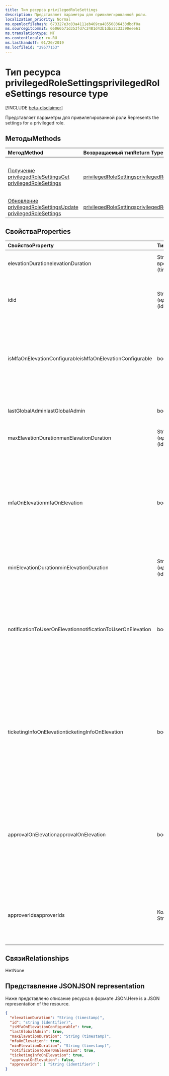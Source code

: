 ```yaml
---
title: Тип ресурса privilegedRoleSettings
description: Представляет параметры для привилегированной роли.
localization_priority: Normal
ms.openlocfilehash: 673327e3c83a4111eb469ca48550836433dbdf0a
ms.sourcegitcommit: 66066b71d353fd7c2481d43b1dba2c33390eee61
ms.translationtype: MT
ms.contentlocale: ru-RU
ms.lasthandoff: 01/26/2019
ms.locfileid: "29577153"
---
```

# <a name="privilegedrolesettings-resource-type"></a><span data-ttu-id="9cb0a-103">Тип ресурса privilegedRoleSettings</span><span class="sxs-lookup"><span data-stu-id="9cb0a-103">privilegedRoleSettings resource type</span></span>

[!INCLUDE [beta-disclaimer](../../includes/beta-disclaimer.md)]

<span data-ttu-id="9cb0a-104">Представляет параметры для привилегированной роли.</span><span class="sxs-lookup"><span data-stu-id="9cb0a-104">Represents the settings for a privileged role.</span></span>


## <a name="methods"></a><span data-ttu-id="9cb0a-105">Методы</span><span class="sxs-lookup"><span data-stu-id="9cb0a-105">Methods</span></span>

| <span data-ttu-id="9cb0a-106">Метод</span><span class="sxs-lookup"><span data-stu-id="9cb0a-106">Method</span></span>           | <span data-ttu-id="9cb0a-107">Возвращаемый тип</span><span class="sxs-lookup"><span data-stu-id="9cb0a-107">Return Type</span></span>    |<span data-ttu-id="9cb0a-108">Описание</span><span class="sxs-lookup"><span data-stu-id="9cb0a-108">Description</span></span>|
|:---------------|:--------|:----------|
|[<span data-ttu-id="9cb0a-109">Получение privilegedRoleSettings</span><span class="sxs-lookup"><span data-stu-id="9cb0a-109">Get privilegedRoleSettings</span></span>](../api/privilegedrolesettings-get.md) | [<span data-ttu-id="9cb0a-110">privilegedRoleSettings</span><span class="sxs-lookup"><span data-stu-id="9cb0a-110">privilegedRoleSettings</span></span>](privilegedrolesettings.md) |<span data-ttu-id="9cb0a-111">Чтение свойства и связи объекта privilegedRoleSettings.</span><span class="sxs-lookup"><span data-stu-id="9cb0a-111">Read properties and relationships of privilegedRoleSettings object.</span></span>|
|[<span data-ttu-id="9cb0a-112">Обновление privilegedRoleSettings</span><span class="sxs-lookup"><span data-stu-id="9cb0a-112">Update privilegedRoleSettings</span></span>](../api/privilegedrolesettings-update.md) | [<span data-ttu-id="9cb0a-113">privilegedRoleSettings</span><span class="sxs-lookup"><span data-stu-id="9cb0a-113">privilegedRoleSettings</span></span>](privilegedrolesettings.md) |<span data-ttu-id="9cb0a-114">Обновление объекта privilegedRoleSettings.</span><span class="sxs-lookup"><span data-stu-id="9cb0a-114">Update privilegedRoleSettings object.</span></span>|
## <a name="properties"></a><span data-ttu-id="9cb0a-115">Свойства</span><span class="sxs-lookup"><span data-stu-id="9cb0a-115">Properties</span></span>
| <span data-ttu-id="9cb0a-116">Свойство</span><span class="sxs-lookup"><span data-stu-id="9cb0a-116">Property</span></span>     | <span data-ttu-id="9cb0a-117">Тип</span><span class="sxs-lookup"><span data-stu-id="9cb0a-117">Type</span></span>   |<span data-ttu-id="9cb0a-118">Описание</span><span class="sxs-lookup"><span data-stu-id="9cb0a-118">Description</span></span>|
|:---------------|:--------|:----------|
|<span data-ttu-id="9cb0a-119">elevationDuration</span><span class="sxs-lookup"><span data-stu-id="9cb0a-119">elevationDuration</span></span>| <span data-ttu-id="9cb0a-120">String (метка времени)</span><span class="sxs-lookup"><span data-stu-id="9cb0a-120">String (timestamp)</span></span> |<span data-ttu-id="9cb0a-121">Длительность, при активации роли.</span><span class="sxs-lookup"><span data-stu-id="9cb0a-121">The duration when the role is activated.</span></span>|
|<span data-ttu-id="9cb0a-122">id</span><span class="sxs-lookup"><span data-stu-id="9cb0a-122">id</span></span>| <span data-ttu-id="9cb0a-123">String (идентификатор)</span><span class="sxs-lookup"><span data-stu-id="9cb0a-123">string (identifier)</span></span>| <span data-ttu-id="9cb0a-124">Уникальный идентификатор для параметров роли.</span><span class="sxs-lookup"><span data-stu-id="9cb0a-124">The unique identifier for the role settings.</span></span> <span data-ttu-id="9cb0a-125">Только для чтения.</span><span class="sxs-lookup"><span data-stu-id="9cb0a-125">Read-only.</span></span>|
|<span data-ttu-id="9cb0a-126">isMfaOnElevationConfigurable</span><span class="sxs-lookup"><span data-stu-id="9cb0a-126">isMfaOnElevationConfigurable</span></span>|<span data-ttu-id="9cb0a-127">boolean</span><span class="sxs-lookup"><span data-stu-id="9cb0a-127">boolean</span></span>|<span data-ttu-id="9cb0a-128">**значение true,** Если mfaOnElevation может быть настроен.</span><span class="sxs-lookup"><span data-stu-id="9cb0a-128">**true** if mfaOnElevation is configurable.</span></span> <span data-ttu-id="9cb0a-129">**значение false,** Если mfaOnElevation не настраивается.</span><span class="sxs-lookup"><span data-stu-id="9cb0a-129">**false** if mfaOnElevation is not configurable.</span></span>|
|<span data-ttu-id="9cb0a-130">lastGlobalAdmin</span><span class="sxs-lookup"><span data-stu-id="9cb0a-130">lastGlobalAdmin</span></span>|<span data-ttu-id="9cb0a-131">boolean</span><span class="sxs-lookup"><span data-stu-id="9cb0a-131">boolean</span></span>|<span data-ttu-id="9cb0a-132">Для внутреннего использования используется только.</span><span class="sxs-lookup"><span data-stu-id="9cb0a-132">Internal used only.</span></span>|
|<span data-ttu-id="9cb0a-133">maxElavationDuration</span><span class="sxs-lookup"><span data-stu-id="9cb0a-133">maxElavationDuration</span></span>| <span data-ttu-id="9cb0a-134">String (идентификатор)</span><span class="sxs-lookup"><span data-stu-id="9cb0a-134">string (identifier)</span></span>| |<span data-ttu-id="9cb0a-135">Максимальной длительности для активации роли.</span><span class="sxs-lookup"><span data-stu-id="9cb0a-135">Maximal duration for the activated role.</span></span>|
|<span data-ttu-id="9cb0a-136">mfaOnElevation</span><span class="sxs-lookup"><span data-stu-id="9cb0a-136">mfaOnElevation</span></span>|<span data-ttu-id="9cb0a-137">boolean</span><span class="sxs-lookup"><span data-stu-id="9cb0a-137">boolean</span></span>|<span data-ttu-id="9cb0a-138">**значение true,** Если необходимо активировать роль многофакторной проверкой Подлинности.</span><span class="sxs-lookup"><span data-stu-id="9cb0a-138">**true** if MFA is required to activate the role.</span></span> <span data-ttu-id="9cb0a-139">**значение false,** Если многофакторной проверкой Подлинности не требуется для включения роли.</span><span class="sxs-lookup"><span data-stu-id="9cb0a-139">**false** if MFA is not required to activate the role.</span></span>|
|<span data-ttu-id="9cb0a-140">minElevationDuration</span><span class="sxs-lookup"><span data-stu-id="9cb0a-140">minElevationDuration</span></span>|<span data-ttu-id="9cb0a-141">String (идентификатор)</span><span class="sxs-lookup"><span data-stu-id="9cb0a-141">string (identifier)</span></span>||<span data-ttu-id="9cb0a-142">Минимальная продолжительность активированные роли.</span><span class="sxs-lookup"><span data-stu-id="9cb0a-142">Minimal duration for the activated role.</span></span>|
|<span data-ttu-id="9cb0a-143">notificationToUserOnElevation</span><span class="sxs-lookup"><span data-stu-id="9cb0a-143">notificationToUserOnElevation</span></span>|<span data-ttu-id="9cb0a-144">boolean</span><span class="sxs-lookup"><span data-stu-id="9cb0a-144">boolean</span></span>|<span data-ttu-id="9cb0a-145">**значение true,** Если отправить уведомление конечному пользователю при активации роли.</span><span class="sxs-lookup"><span data-stu-id="9cb0a-145">**true** if send notification to the end user when the role is activated.</span></span> <span data-ttu-id="9cb0a-146">**значение false,** Если не отправлять уведомления при активации роли.</span><span class="sxs-lookup"><span data-stu-id="9cb0a-146">**false** if do not send notification when the role is activated.</span></span>|
|<span data-ttu-id="9cb0a-147">ticketingInfoOnElevation</span><span class="sxs-lookup"><span data-stu-id="9cb0a-147">ticketingInfoOnElevation</span></span>|<span data-ttu-id="9cb0a-148">boolean</span><span class="sxs-lookup"><span data-stu-id="9cb0a-148">boolean</span></span>|<span data-ttu-id="9cb0a-149">**значение true,** Если отдела сведения требуется при активации роли.</span><span class="sxs-lookup"><span data-stu-id="9cb0a-149">**true** if the ticketing information is required when activate the role.</span></span> <span data-ttu-id="9cb0a-150">**значение false,** Если отдела сведения не является обязательным, когда активировать роль.</span><span class="sxs-lookup"><span data-stu-id="9cb0a-150">**false** if the ticketing information is not required when activate the role.</span></span>|
|<span data-ttu-id="9cb0a-151">approvalOnElevation</span><span class="sxs-lookup"><span data-stu-id="9cb0a-151">approvalOnElevation</span></span>|<span data-ttu-id="9cb0a-152">boolean</span><span class="sxs-lookup"><span data-stu-id="9cb0a-152">boolean</span></span>|<span data-ttu-id="9cb0a-153">**значение true,** Если требуется утверждение при активации роли.</span><span class="sxs-lookup"><span data-stu-id="9cb0a-153">**true** if the approval is required when activate the role.</span></span> <span data-ttu-id="9cb0a-154">**значение false,** Если утверждение не является обязательным, когда активировать роль.</span><span class="sxs-lookup"><span data-stu-id="9cb0a-154">**false** if the approval is not required when activate the role.</span></span>|
|<span data-ttu-id="9cb0a-155">approverIds</span><span class="sxs-lookup"><span data-stu-id="9cb0a-155">approverIds</span></span>| <span data-ttu-id="9cb0a-156">Коллекция String</span><span class="sxs-lookup"><span data-stu-id="9cb0a-156">String collection</span></span> |<span data-ttu-id="9cb0a-157">Список идентификаторов утверждения, если требуется для активации утверждение.</span><span class="sxs-lookup"><span data-stu-id="9cb0a-157">List of Approval ids, if approval is required for activation.</span></span>|

## <a name="relationships"></a><span data-ttu-id="9cb0a-158">Связи</span><span class="sxs-lookup"><span data-stu-id="9cb0a-158">Relationships</span></span>
<span data-ttu-id="9cb0a-159">Нет</span><span class="sxs-lookup"><span data-stu-id="9cb0a-159">None</span></span>


## <a name="json-representation"></a><span data-ttu-id="9cb0a-160">Представление JSON</span><span class="sxs-lookup"><span data-stu-id="9cb0a-160">JSON representation</span></span>

<span data-ttu-id="9cb0a-161">Ниже представлено описание ресурса в формате JSON.</span><span class="sxs-lookup"><span data-stu-id="9cb0a-161">Here is a JSON representation of the resource.</span></span>

<!-- {
  "blockType": "resource",
  "optionalProperties": [

  ],
  "@odata.type": "microsoft.graph.privilegedRoleSettings"
}-->

```json
{
  "elevationDuration": "String (timestamp)",
  "id": "string (identifier)",
  "isMfaOnElevationConfigurable": true,
  "lastGlobalAdmin": true,
  "maxElavationDuration": "String (timestamp)",
  "mfaOnElevation": true,
  "minElevationDuration": "String (timestamp)",
  "notificationToUserOnElevation": true,
  "ticketingInfoOnElevation": true,
  "approvalOnElevation": false,
  "approverIds": [ "String (identifier)" ]
}

```

<!-- uuid: 8fcb5dbc-d5aa-4681-8e31-b001d5168d79
2015-10-25 14:57:30 UTC -->
<!--
{
  "type": "#page.annotation",
  "description": "privilegedRoleSettings resource",
  "keywords": "",
  "section": "documentation",
  "tocPath": "",
  "suppressions": [
    "Error: /api-reference/beta/resources/privilegedrolesettings.md:\r\n      Exception processing links.\r\n    System.ArgumentException: Link Definition was null. Link text: !INCLUDE [beta-disclaimer](../../includes/beta-disclaimer.md)\r\n      at ApiDoctor.Validation.DocFile.get_LinkDestinations()\r\n      at ApiDoctor.Validation.DocSet.ValidateLinks(Boolean includeWarnings, String[] relativePathForFiles, IssueLogger issues, Boolean requireFilenameCaseMatch, Boolean printOrphanedFiles)"
  ]
}
-->
